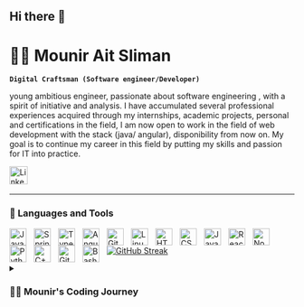 ## Hi there 👋

# 🏄‍♂️ Mounir Ait Sliman

**`Digital Craftsman (Software engineer/Developer)`**

young ambitious engineer, passionate about software engineering , with a spirit of initiative and analysis. I have accumulated several professional experiences acquired through my internships, academic projects, personal and certifications in the field, I am now open to work in the field of web development with the stack (java/ angular), disponibility from now on. My goal is to continue my career in this field by putting my skills and passion for IT into practice.

   <a href="https://www.linkedin.com/in/ait-sliman/"><img width="32px" alt="LinkedIn" title="LinkedIn" src="https://i.imgur.com/yRpa1dQ.png"/></a>
  &#8287;&#8287;&#8287;&#8287;&#8287;

---

### 🧰 Languages and Tools

<img align="left" alt="Java" width="30px" style="padding-right:10px;" src="https://cdn.jsdelivr.net/gh/devicons/devicon/icons/java/java-original.svg"/>
<img align="left" alt="Spring" width="30px" style="padding-right:10px;" src="https://cdn.jsdelivr.net/gh/devicons/devicon/icons/spring/spring-original.svg" />
<img align="left" alt="TypeScript" width="30px" style="padding-right:10px;" src="https://cdn.jsdelivr.net/gh/devicons/devicon/icons/typescript/typescript-plain.svg" />
<img align="left" alt="Angular" width="30px" style="padding-right:10px;" src="https://cdn.jsdelivr.net/gh/devicons/devicon/icons/angularjs/angularjs-plain.svg" />
<img align="left" alt="Git" width="30px" style="padding-right:10px;" src="https://cdn.jsdelivr.net/gh/devicons/devicon/icons/git/git-original.svg" />
<img align="left" alt="Linux" width="30px" style="padding-right:10px;" src="https://cdn.jsdelivr.net/gh/devicons/devicon/icons/linux/linux-original.svg" />
<img align="left" alt="HTML" width="30px" style="padding-right:10px;" src="https://cdn.jsdelivr.net/gh/devicons/devicon/icons/html5/html5-plain.svg" />
<img align="left" alt="CSS" width="30px" style="padding-right:10px;" src="https://cdn.jsdelivr.net/gh/devicons/devicon/icons/css3/css3-plain.svg" />
<img align="left" alt="JavaScript" width="30px" style="padding-right:10px;" src="https://cdn.jsdelivr.net/gh/devicons/devicon/icons/javascript/javascript-plain.svg" />
<img align="left" alt="React" width="30px" style="padding-right:10px;" src="https://cdn.jsdelivr.net/gh/devicons/devicon/icons/react/react-original.svg" />
<img align="left" alt="NodeJS" width="30px" style="padding-right:10px;" src="https://cdn.jsdelivr.net/gh/devicons/devicon/icons/nodejs/nodejs-original.svg" />
<img align="left" alt="Python" width="30px" style="padding-right:10px;" src="https://cdn.jsdelivr.net/gh/devicons/devicon/icons/python/python-plain.svg" />
<img align="left" alt="C++" width="30px" style="padding-right:10px;" src="https://cdn.jsdelivr.net/gh/devicons/devicon/icons/cplusplus/cplusplus-line.svg" />
<img align="left" alt="GitHub" width="30px" style="padding-right:10px;" src="https://cdn.jsdelivr.net/gh/devicons/devicon/icons/github/github-original.svg" />
<img align="left" alt="Bash" width="30px" style="padding-right:10px;" src="https://cdn.jsdelivr.net/gh/devicons/devicon/icons/bash/bash-original.svg" />
<br />

[![GitHub Streak](https://streak-stats.demolab.com/?user=mounirAitsliman)](https://git.io/streak-stats)


<details>
 <summary><h3>👨‍💻 Mounir's Coding Journey</h3></summary>
   My passion for computers ignited at an early age, fueled by my father’s deep fascination with operating systems. He passed down that curiosity to me, and I’ve been captivated by the ever-evolving world of technology ever since. Each day brings something new to learn, a challenge to tackle, and a sense of excitement about the future of this incredible field.

With this passion as my foundation, I chose to pursue a degree in computer science engineering. Along the way, I discovered my knack for problem-solving. Whether it’s debugging code, optimizing workflows, or finding innovative solutions to complex challenges, I thrive on the thrill of unraveling puzzles and turning ideas into tangible results.

My journey has been focused on mastering the art and science of web development, where creativity meets functionality. I’ve always believed that the web is more than just code it’s a canvas for innovation, a platform for connection, and a tool to shape the world.

As I move forward, I’m not just learning; I’m building. I want to create experiences that inspire and solutions that matter, while staying true to the spark that first got me started my love for technology, the drive to keep growing, and the determination to solve whatever challenges come my way.



